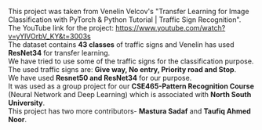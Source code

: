 This project was taken from Venelin Velcov's "Transfer Learning for Image Classification with PyTorch & Python Tutorial | Traffic Sign Recognition". </br>
The YouTube link for the project: https://www.youtube.com/watch?v=yYlVOrbV_KY&t=3003s </br>
The dataset contains **43 classes** of traffic signs and Venelin has used **ResNet34** for transfer learning. </br>
We have tried to use some of the traffic signs for the classification purpose. </br>
The used traffic signs are: __Give way, No entry, Priority road and Stop__. </br>
We have used **__Resnet50__ and __ResNet34__** for our purpose. </br>
It was used as a group project for our **__CSE465-Pattern Recognition Course__** (Neural Network and Deep Learning) which is associated with **North South University**. </br> 
This project has two more contributors- **Mastura Sadaf** and **Taufiq Ahmed Noor**.
